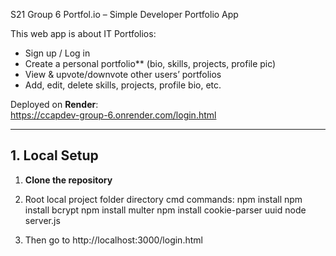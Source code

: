 S21 Group 6 Portfol.io – Simple Developer Portfolio App 

This web app is about IT Portfolios:
- Sign up / Log in
- Create a personal portfolio** (bio, skills, projects, profile pic)  
- View & upvote/downvote other users’ portfolios
- Add, edit, delete skills, projects, profile bio, etc.

Deployed on **Render**:  
https://ccapdev-group-6.onrender.com/login.html


---

## 1. Local Setup

1. **Clone the repository**  
2. Root local project folder directory cmd commands:  npm install 
                                                      npm install bcrypt
                                                      npm install multer
                                                      npm install cookie-parser uuid
                                                      node server.js
   
4. Then go to http://localhost:3000/login.html 

